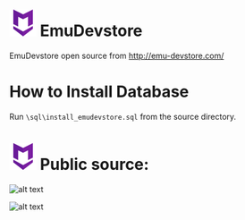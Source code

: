 ![alt text](https://github.com/adam-p/markdown-here/raw/master/src/common/images/icon48.png "Logo") EmuDevstore
==============

EmuDevstore open source from http://emu-devstore.com/

How to Install Database
==============
Run `\sql\install_emudevstore.sql` from the source directory.

![alt text](https://github.com/adam-p/markdown-here/raw/master/src/common/images/icon48.png "Logo") Public source:
==============

![alt text](http://i.imgur.com/h5mAQ0B.png "Logo")

![alt text](http://i.imgur.com/Uu00Fh0.png "Logo")
